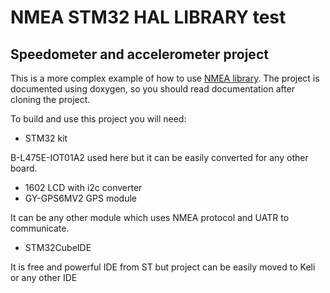 # NMEA STM32 HAL LIBRARY test 
## Speedometer and accelerometer project
This is a more complex example of how to use [NMEA library](https://github.com/mpalka31/NMEA_STM32_HAL_LIBRARY). The project is documented using doxygen, so you should read documentation after cloning the project.

To build and use this project you will need:
- STM32 kit 

B-L475E-IOT01A2 used here but it can be easily converted for any other board.
- 1602 LCD with i2c converter
- GY-GPS6MV2 GPS module

It can be any other module which uses NMEA protocol and UATR to communicate.
- STM32CubeIDE

It is free and powerful IDE from ST but project can be easily moved to Keli or any other IDE

